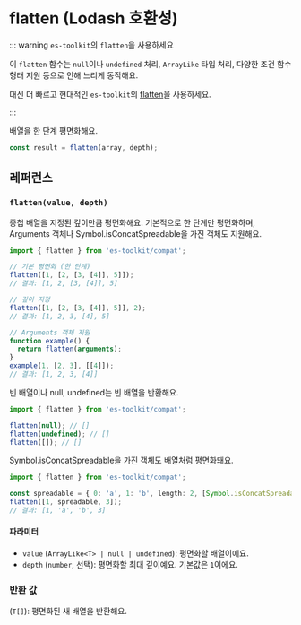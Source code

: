 # flatten (Lodash 호환성)

::: warning `es-toolkit`의 `flatten`을 사용하세요

이 `flatten` 함수는 `null`이나 `undefined` 처리, `ArrayLike` 타입 처리, 다양한 조건 함수 형태 지원 등으로 인해 느리게 동작해요.

대신 더 빠르고 현대적인 `es-toolkit`의 [flatten](../../array/flatten.md)을 사용하세요.

:::

배열을 한 단계 평면화해요.

```typescript
const result = flatten(array, depth);
```

## 레퍼런스

### `flatten(value, depth)`

중첩 배열을 지정된 깊이만큼 평면화해요. 기본적으로 한 단계만 평면화하며, Arguments 객체나 Symbol.isConcatSpreadable을 가진 객체도 지원해요.

```typescript
import { flatten } from 'es-toolkit/compat';

// 기본 평면화 (한 단계)
flatten([1, [2, [3, [4]], 5]]);
// 결과: [1, 2, [3, [4]], 5]

// 깊이 지정
flatten([1, [2, [3, [4]], 5]], 2);
// 결과: [1, 2, 3, [4], 5]

// Arguments 객체 지원
function example() {
  return flatten(arguments);
}
example(1, [2, 3], [[4]]);
// 결과: [1, 2, 3, [4]]
```

빈 배열이나 null, undefined는 빈 배열을 반환해요.

```typescript
import { flatten } from 'es-toolkit/compat';

flatten(null); // []
flatten(undefined); // []
flatten([]); // []
```

Symbol.isConcatSpreadable을 가진 객체도 배열처럼 평면화돼요.

```typescript
import { flatten } from 'es-toolkit/compat';

const spreadable = { 0: 'a', 1: 'b', length: 2, [Symbol.isConcatSpreadable]: true };
flatten([1, spreadable, 3]);
// 결과: [1, 'a', 'b', 3]
```

#### 파라미터

- `value` (`ArrayLike<T> | null | undefined`): 평면화할 배열이에요.
- `depth` (`number`, 선택): 평면화할 최대 깊이예요. 기본값은 `1`이에요.

### 반환 값

(`T[]`): 평면화된 새 배열을 반환해요.
